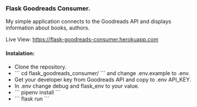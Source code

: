 <h3>Flask Goodreads Consumer.</h3>

<p>My simple application connects to the Goodreads API and displays information about books, authors.</p>

Live View: https://flask-goodreads-consumer.herokuapp.com

<h4>
Instalation:
</h4>
<ul>
    <li>Clone the repository.</li>
    <li>
    ```
    cd flask_goodreads_consumer/
    ``` 
    and change .env.example to .env.</li>
    <li>Get your developer key from Goodreads API and copy to .env API_KEY.</li>
    <li>In .env change debug and flask_env to your value.</li>
    <li>
    ``` 
    pipenv install 
    ```
    </li>
    <li>
    ``` 
    flask run 
    ```
    </li>
  </ul>